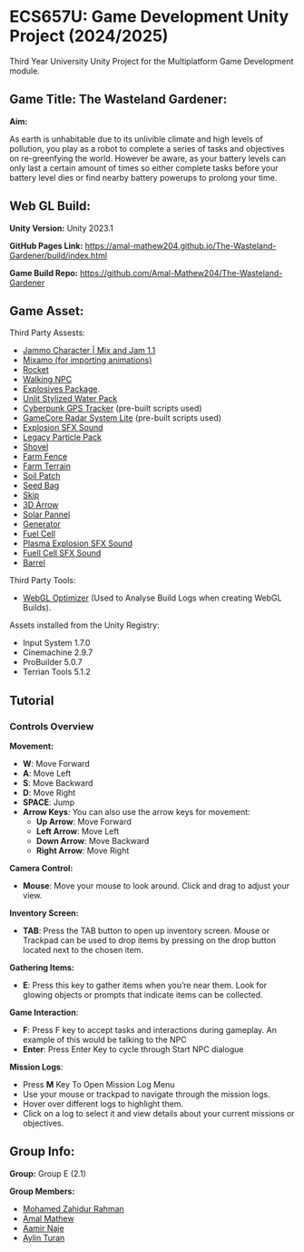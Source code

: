 # ECS657U: Game Development Unity Project (2024/2025)
Third Year University Unity Project for the Multiplatform Game Development module.


## Game Title: The Wasteland Gardener:
__Aim:__

As earth is unhabitable due to its unlivible climate and high levels of pollution, you play as a robot to complete a series of tasks and objectives on re-greenfying the world. However be aware, as your battery levels can only last a certain amount of times so either complete tasks before your battery level dies or find nearby battery powerups to prolong your time.

## Web GL Build:
__Unity Version:__ Unity 2023.1

__GitHub Pages Link:__ https://amal-mathew204.github.io/The-Wasteland-Gardener/build/index.html

__Game Build Repo:__ https://github.com/Amal-Mathew204/The-Wasteland-Gardener

## Game Asset:
Third Party Assests:
* [Jammo Character | Mix and Jam 1.1](https://assetstore.unity.com/packages/3d/characters/jammo-character-mix-and-jam-158456?srsltid=AfmBOooTRYysbq1T2GOEt7QOrpRF8EXbNHmFyoquy1aLwUDVvBmj96DS)
* [Mixamo (for importing animations)](https://www.mixamo.com/)
* [Rocket](https://assetstore.unity.com/packages/3d/vehicles/space/rocket-cartoon-capsule-196997)
* [Walking NPC](https://www.cgtrader.com/items/3208164/download-page)
* [Explosives Package](https://assetstore.unity.com/packages/3d/props/explosives-package-8093).
* [Unlit Stylized Water Pack](https://assetstore.unity.com/packages/2d/textures-materials/water/unlit-stylized-water-pack-142285)
* [Cyberpunk GPS Tracker](https://www.cgtrader.com/items/3339615/download-page) (pre-built scripts used)
* [GameCore Radar System Lite](https://assetstore.unity.com/packages/tools/game-toolkits/game-core-radar-system-lite-226229) (pre-built scripts used)
* [Explosion SFX Sound](https://mixkit.co/free-sound-effects/explosion/)
* [Legacy Particle Pack](https://assetstore.unity.com/packages/vfx/particles/legacy-particle-pack-73777)
* [Shovel](https://rigmodels.com/model.php?view=Stylized_Western_Shovel-3d-model__0ce7943480e84766848cf8603d439b96&searchkeyword=shovel&manualsearch=1#google_vignette)
* [Farm Fence](https://assetstore.unity.com/packages/3d/props/stylized-farm-asset-pack-small-276993)
* [Farm Terrain](https://assetstore.unity.com/packages/2d/textures-materials/floors/outdoor-ground-textures-12555)
* [Soil Patch](https://assetstore.unity.com/packages/3d/vegetation/plants/cartoon-farm-crops-79777)
* [Seed Bag](https://sketchfab.com/3d-models/seed-bag-93dfc2af49bb464f8754ed0ee1cbf912)
* [Skip](https://rigmodels.com/model.php?view=Trash_Container_1_PBR-3d-model__1e571d71692e489d9c0ca51a0b7bf8ce&searchkeyword=garbage%20container&manualsearch=1#google_vignettehttps://rigmodels.com/model.php?view=Trash_Container_1_PBR-3d-model__1e571d71692e489d9c0ca51a0b7bf8ce&searchkeyword=garbage%20container&manualsearch=1#google_vignette)
* [3D Arrow](https://sketchfab.com/3d-models/direction-arrow-6ef46718c7b242e39fcad7f27ee858a5)
* [Solar Pannel](https://assetstore.unity.com/packages/3d/props/industrial/high-quality-solar-panel-175231)
* [Generator](https://sketchfab.com/3d-models/scifi-style-generator-c218cb5146eb47539fee5ff8801508f9)
* [Fuel Cell](https://rigmodels.com/model.php?view=Sci-fi_Energy_Cell-3d-model__cd0038c1c98d495a97a2892f83da57ab&manualsearch=1)
* [Plasma Explosion SFX Sound](https://assetstore.unity.com/packages/audio/sound-fx/electric-shock-sfx-303475)
* [Fuell Cell SFX Sound](https://assetstore.unity.com/packages/audio/sound-fx/electric-shock-sfx-303475)
* [Barrel](https://www.cgtrader.com/free-3d-models/industrial/other/barrel-840717c0-68a3-4780-8c1d-bc32876ff980)

Third Party Tools:
* [WebGL Optimizer](https://assetstore.unity.com/packages/tools/utilities/webgl-optimizer-230446) (Used to Analyse Build Logs when creating WebGL Builds).

Assets installed from the Unity Registry: 
* Input System 1.7.0
* Cinemachine 2.9.7
* ProBuilder 5.0.7
* Terrian Tools 5.1.2

## Tutorial
### Controls Overview

__Movement:__

* __W__: Move Forward
* __A__: Move Left
* __S__: Move Backward
* __D__: Move Right
* __SPACE__: Jump
* __Arrow Keys__: You can also use the arrow keys for movement:
  * __Up Arrow__: Move Forward
  * __Left Arrow__: Move Left
  * __Down Arrow__: Move Backward
  * __Right Arrow__: Move Right


__Camera Control:__

* __Mouse__: Move your mouse to look around. Click and drag to adjust your view.

__Inventory Screen:__
* __TAB__: Press the TAB button to open up inventory screen. Mouse or Trackpad can be used to drop items by pressing on the drop button located next to the chosen item. 

__Gathering Items:__

* __E__: Press this key to gather items when you’re near them. Look for glowing objects or prompts that indicate items can be collected.

__Game Interaction__:
* __F__: Press F key to accept tasks and interactions during gameplay. An example of this would be talking to the NPC
* __Enter__: Press Enter Key to cycle through Start NPC dialogue

__Mission Logs__:
* Press __M__ Key To Open Mission Log Menu
* Use your mouse or trackpad to navigate through the mission logs.
* Hover over different logs to highlight them.
* Click on a log to select it and view details about your current missions or objectives.

## Group Info:
__Group:__ Group E (2.1)

__Group Members:__

* [Mohamed Zahidur Rahman](https://github.com/Zahid2104)
* [Amal Mathew](https://github.com/Amal-Mathew204)
* [Aamir Naje](https://github.com/aamirnaje)
* [Aylin Turan](https://github.com/Aylinx13)
